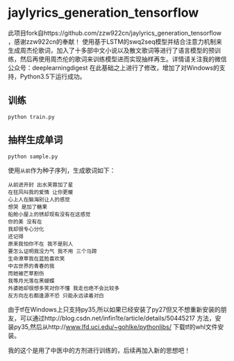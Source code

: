 # jaylyrics_generation_tensorflow

此项目fork自https://github.com/zzw922cn/jaylyrics_generation_tensorflow ，感谢zzw922cn的奉献！
使用基于LSTM的swq2seq模型并结合注意力机制来生成周杰伦歌词，加入了十多部中文小说以及散文歌词等进行了语言模型的预训练，然后再使用周杰伦的歌词来训练模型进而实现抽样再生。详情请关注我的微信公众号：deeplearningdigest
在此基础之上进行了修改，增加了对Windows的支持，Python3.5下运行成功。
## 训练
`python train.py `

## 抽样生成单词
`python sample.py `

使用`从前`作为种子序列，生成歌词如下：
```
从前进开封 出水芙蓉加了星
在狂风叫我的爱情 让你更暖
心上人在脑海别让人的感觉
想哭 是加了糖果
船舱小屋上的锈却现有没有在这感觉
你的美 没有在
我却很专心分化
还记得
原来我怕你不在 我不是别人
要怎么证明我没力气 我不用 三个马蹄
生命潦草我在蓝脸喜欢笑
中古世界的青春的我
而她被芒草割伤
我等月光落在黑蝴蝶
外婆她却很想多笑对你不懂 我走也绝不会比较多
反方向左右都逢源不恐 只能永远读着对白
```

由于tf在Windows上只支持py35,所以如果已经安装了py27但又不想重新安装的朋友，可以通过http://blog.csdn.net/infin1te/article/details/50445217 方法，安装py35,然后从http://www.lfd.uci.edu/~gohlke/pythonlibs/ 下载tf的whl文件安装。

我的这个是用了中医中的方剂进行训练的，后续再加入新的思想吧！
